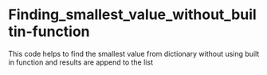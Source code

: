 # Finding_smallest_value_without_builtin-function
This code helps to find the smallest value from dictionary without using built in function and results are append to the list
